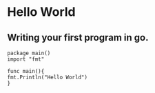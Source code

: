 # Hello World 
## Writing your first program in go.

```
package main()
import "fmt"

func main(){
fmt.Println("Hello World")
}
```
